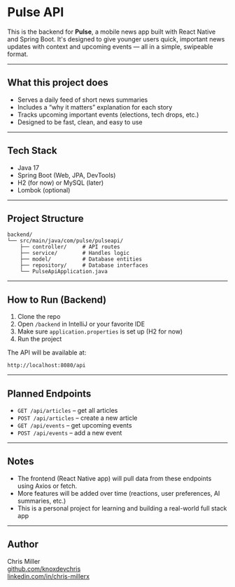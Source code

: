 # Pulse API

This is the backend for **Pulse**, a mobile news app built with React Native and Spring Boot. It's designed to give younger users quick, important news updates with context and upcoming events — all in a simple, swipeable format.

---

## What this project does

- Serves a daily feed of short news summaries
- Includes a “why it matters” explanation for each story
- Tracks upcoming important events (elections, tech drops, etc.)
- Designed to be fast, clean, and easy to use

---

## Tech Stack

- Java 17
- Spring Boot (Web, JPA, DevTools)
- H2 (for now) or MySQL (later)
- Lombok (optional)

---

## Project Structure

```
backend/
└── src/main/java/com/pulse/pulseapi/
    ├── controller/     # API routes
    ├── service/        # Handles logic
    ├── model/          # Database entities
    ├── repository/     # Database interfaces
    └── PulseApiApplication.java
```

---

## How to Run (Backend)

1. Clone the repo
2. Open `/backend` in IntelliJ or your favorite IDE
3. Make sure `application.properties` is set up (H2 for now)
4. Run the project

The API will be available at:
```
http://localhost:8080/api
```

---

## Planned Endpoints

- `GET /api/articles` – get all articles
- `POST /api/articles` – create a new article
- `GET /api/events` – get upcoming events
- `POST /api/events` – add a new event

---

## Notes

- The frontend (React Native app) will pull data from these endpoints using Axios or fetch.
- More features will be added over time (reactions, user preferences, AI summaries, etc.)
- This is a personal project for learning and building a real-world full stack app

---

## Author

Chris Miller  
[github.com/knoxdevchris](https://github.com/knoxdevchris)  
[linkedin.com/in/chris-millerx](https://linkedin.com/in/chris-millerx)
